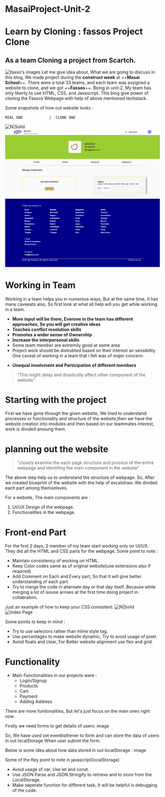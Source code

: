 # MasaiProject-Unit-2
# Learn by Cloning : fassos Project Clone
## As a team Cloning a project from Scartch.

![fasso's images](https://pbs.twimg.com/profile_images/1322065939974647808/RiJRkQ2k.jpg) 
Let me give idea about, What we are going to discuss in this blog, We made project during the **construct week** at ++**Masai School**++. There were a total 33 teams, and each team was assigned a website to clone, and we got ++**Fassos**++. Being in unit-2, My team has only liberty to use HTML, CSS,  and Javascript. This blog give power of cloning the Fassos Webpage  with help of above mentioned  techstack. 

Some snapshots of how out website looks : 

    REAL ONE            |  CLONE ONE

![N|Solid](https://cdn.hashnode.com/res/hashnode/image/upload/v1627371813256/XjnA3Xz7A.png?auto=compress,format&format=webp) 
![image](https://github.com/kirankumar-medikurthy/MasaiProject-Unit-2/blob/main/scrrenshort/address%20page%202.png) 



# Working in Team

Working in a team helps you in numerous ways, But at the same time, It has many caveeats also, So first look at what all help will you get while working in a team.

- **More input will be there, Everone in the team has different approaches, So you will get creative ideas**
- **Teaches conflict resolution skills**
- **Promotes a wider sense of Ownership**
- **Increase the interpersonal skills**
- Some team member are extremily good at some area
- Project work should be distrubted based on their interest an sensibility
One caveat of working in a team that i felt was of major concern:
* **Unequal involvment and Participation of different members**
>"This might delay and drastically affect other component of the website"
# Starting with the project
First we have gone through the given website, We tried to understand processes or functionality and structure of the website,then we have the website creation into modules and then based on our teammates interest, work is divided amoung them.

# planning out the website
> "closely examine the each page structure and process of the entire webpage and identifing the main component in the website"

The above step help us to understand the structure of webpage.
So, After we created blueprint of the website with the help of excalidraw. We divided each part among themseleves.

For a website, The main components are :
1. UI/UX Design of the webpage.
2. Functionalities in the webpage.

# Front-end Part
For the first 2 days, 2 member of my team start working only on UI/UX. They did all the HTML and CSS parts for the webpage. Some point to note :
* Maintain consistency of working on HTML.
* Keep Color codes  same as of original website(use extensions also if required)
* Add Comment on Each and Every part, So that It will give better understanding of each part.
* Try to merge the code in alternate day or that day itself, Because while merging a lot of issuse arrises at the first time doing project in collabration.

Just an example of how to keep your CSS consistent:
![N|Solid](/home/kirankumar/Desktop/scrrenshort/index-page.png)
![index Page](https://drive.google.com/file/d/1_r6A-7q-E53HL2Qx-3eXUE61lJHNB5ks/view?usp=sharing)
 
Some points to keep in mind : 
*   Try to use selectors rather than inline style tag.
* Use percentages to make website dynamic, Try to avoid usage of pixel.
* Avoid floats and clear, For Better website alignment use flex and grid.

# Functionality
* Main Functionalities in our projects were :
    * Login/Signup
    * Products
    * Cart
    * Payment
    * Adding Address

There are more funtionalities, But let's just focus on the main ones right now.

Firstly we need forms to get details of users:
image



So, We have used set eventlisthener to form and can store the data of users in out localStorage When user submit the form. 

Below is some idea about how data stored in out localStorage :
image

Some of the Key point to note in javascript(localStorage)
* Avoid usage of var, Use let and const.
* Use JSON.Parse and JSON.Stringify to retrieve and to store from the LocalStorage.
* Make seperate function for different task, It will be helpful is debugging of the code.


